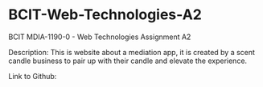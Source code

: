 # BCIT-Web-Technologies-A2
BCIT MDIA-1190-0 - Web Technologies 
Assignment A2

Description: This is website about a mediation app, it is created by a scent candle business to pair up with their candle and elevate the experience. 

Link to Github: 

